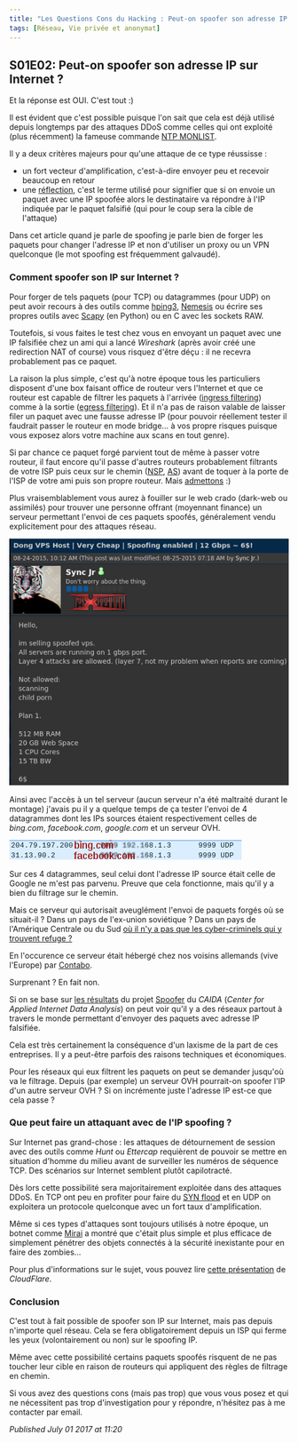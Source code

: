 ```yaml
---
title: "Les Questions Cons du Hacking : Peut-on spoofer son adresse IP sur Internet ?"
tags: [Réseau, Vie privée et anonymat]
---
```


S01E02: Peut-on spoofer son adresse IP sur Internet ?
-----------------------------------------------------

Et la réponse est OUI. C'est tout :)  

Il est évident que c'est possible puisque l'on sait que cela est déjà utilisé depuis longtemps par des attaques DDoS comme celles qui ont exploité (plus récemment) la fameuse commande [NTP MONLIST](https://blog.cloudflare.com/understanding-and-mitigating-ntp-based-ddos-attacks/).  

Il y a deux critères majeurs pour qu'une attaque de ce type réussisse :  

* un fort vecteur d'amplification, c'est-à-dire envoyer peu et recevoir beaucoup en retour
* une [réflection](https://en.wikipedia.org/wiki/Denial-of-service_attack#Reflected_.2F_spoofed_attack), c'est le terme utilisé pour signifier que si on envoie un paquet avec une IP spoofée alors le destinataire va répondre à l'IP indiquée par le paquet falsifié (qui pour le coup sera la cible de l'attaque)

Dans cet article quand je parle de spoofing je parle bien de forger les paquets pour changer l'adresse IP et non d'utiliser un proxy ou un VPN quelconque (le mot spoofing est fréquemment galvaudé).  

### Comment spoofer son IP sur Internet ?

Pour forger de tels paquets (pour TCP) ou datagrammes (pour UDP) on peut avoir recours à des outils comme [hping3](https://github.com/antirez/hping), [Nemesis](http://nemesis.sourceforge.net/) ou écrire ses propres outils avec [Scapy](http://secdev.org/projects/scapy/) (en Python) ou en C avec les sockets RAW.  

Toutefois, si vous faites le test chez vous en envoyant un paquet avec une IP falsifiée chez un ami qui a lancé *Wireshark* (après avoir créé une redirection NAT of course) vous risquez d'être déçu : il ne recevra probablement pas ce paquet.  

La raison la plus simple, c'est qu'à notre époque tous les particuliers disposent d'une box faisant office de routeur vers l'Internet et que ce routeur est capable de filtrer les paquets à l'arrivée ([ingress filtering](https://en.wikipedia.org/wiki/Ingress_filtering)) comme à la sortie ([egress filtering](https://en.wikipedia.org/wiki/Egress_filtering)). Et il n'a pas de raison valable de laisser filer un paquet avec une fausse adresse IP (pour pouvoir réellement tester il faudrait passer le routeur en mode bridge... à vos propre risques puisque vous exposez alors votre machine aux scans en tout genre).  

Si par chance ce paquet forgé parvient tout de même à passer votre routeur, il faut encore qu'il passe d'autres routeurs probablement filtrants de votre ISP puis ceux sur le chemin ([NSP](https://en.wikipedia.org/wiki/Network_service_provider), [AS](https://fr.wikipedia.org/wiki/Autonomous_System)) avant de toquer à la porte de l'ISP de votre ami puis son propre routeur. Mais [admettons](https://www.youtube.com/watch?v=wexVwQG95Ws) :)  

Plus vraisemblablement vous aurez à fouiller sur le web crado (dark-web ou assimilés) pour trouver une personne offrant (moyennant finance) un serveur permettant l'envoi de ces paquets spoofés, généralement vendu explicitement pour des attaques réseau.  

![Someone selling spoofed VPS services on a hacker forum](/assets/img/ip_spoofing/spoofed_vps.png)

Ainsi avec l'accès à un tel serveur (aucun serveur n'a été maltraité durant le montage) j'avais pu il y a quelque temps de ça tester l'envoi de 4 datagrammes dont les IPs sources étaient respectivement celles de *bing.com*, *facebook.com*, *google.com* et un serveur OVH.  

![Wireshark capture showing spoofed paquets for facebook and bing](/assets/img/ip_spoofing/spoofed.png)

Sur ces 4 datagrammes, seul celui dont l'adresse IP source était celle de Google ne m'est pas parvenu. Preuve que cela fonctionne, mais qu'il y a bien du filtrage sur le chemin.  

Mais ce serveur qui autorisait aveuglément l'envoi de paquets forgés où se situait-il ? Dans un pays de l'ex-union soviétique ? Dans un pays de l'Amérique Centrale ou du Sud [où il n'y a pas que les cyber-criminels qui y trouvent refuge ?](https://www.youtube.com/watch?v=ylgOY5YF1HE)  

En l'occurence ce serveur était hébergé chez nos voisins allemands (vive l'Europe) par [Contabo](https://contabo.com/).  

Surprenant ? En fait non.  

Si on se base sur [les résultats](https://spoofer.caida.org/recent_tests.php?as_include=&country_include=&no_nat=1&no_block=1) du projet [Spoofer](https://www.caida.org/projects/spoofer/) du *CAIDA* (*Center for Applied Internet Data Analysis*) on peut voir qu'il y a des réseaux partout à travers le monde permettant d'envoyer des paquets avec adresse IP falsifiée.  

Cela est très certainement la conséquence d'un laxisme de la part de ces entreprises. Il y a peut-être parfois des raisons techniques et économiques.  

Pour les réseaux qui eux filtrent les paquets on peut se demander jusqu'où va le filtrage. Depuis (par exemple) un serveur OVH pourrait-on spoofer l'IP d'un autre serveur OVH ? Si on incrémente juste l'adresse IP est-ce que cela passe ?  

### Que peut faire un attaquant avec de l'IP spoofing ?

Sur Internet pas grand-chose : les attaques de détournement de session avec des outils comme *Hunt* ou *Ettercap* requièrent de pouvoir se mettre en situation d'homme du milieu avant de surveiller les numéros de séquence TCP. Des scénarios sur Internet semblent plutôt capilotracté.  

Dès lors cette possibilité sera majoritairement exploitée dans des attaques DDoS. En TCP ont peu en profiter pour faire du [SYN flood](https://en.wikipedia.org/wiki/SYN_flood) et en UDP on exploitera un protocole quelconque avec un fort taux d'amplification.  

Même si ces types d'attaques sont toujours utilisés à notre époque, un botnet comme [Mirai](https://fr.wikipedia.org/wiki/Mirai_(logiciel_malveillant)) a montré que c'était plus simple et plus efficace de simplement pénétrer des objets connectés à la sécurité inexistante pour en faire des zombies...  

Pour plus d'informations sur le sujet, vous pouvez lire [cette présentation](https://idea.popcount.org/2016-09-20-strange-loop---ip-spoofing/) de *CloudFlare*.  

### Conclusion

C'est tout à fait possible de spoofer son IP sur Internet, mais pas depuis n'importe quel réseau. Cela se fera obligatoirement depuis un ISP qui ferme les yeux (volontairement ou non) sur le spoofing IP.  

Même avec cette possibilité certains paquets spoofés risquent de ne pas toucher leur cible en raison de routeurs qui appliquent des règles de filtrage en chemin.  

Si vous avez des questions cons (mais pas trop) que vous vous posez et qui ne nécessitent pas trop d'investigation pour y répondre, n'hésitez pas à me contacter par email.  


*Published July 01 2017 at 11:20*

